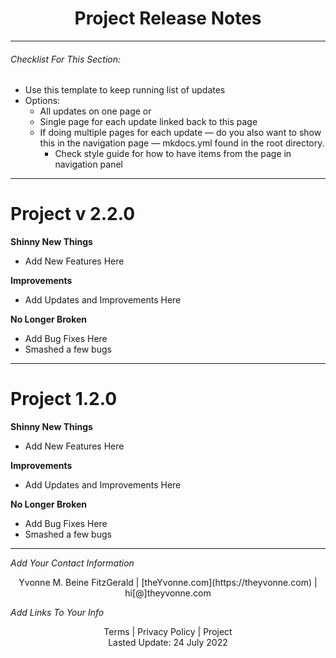 <h1 align="center">Project Release Notes</h1>

---

###### _Checklist For This Section:_  

- Use this template to keep running list of updates
- Options:
    - All updates on one page or 
    - Single page for each update linked back to this page
    - If doing multiple pages for each update — do you also want to show this in the navigation page — mkdocs.yml found in the root directory. 
       - Check style guide for how to have items from the page in navigation panel
 

---

# Project v 2.2.0

**Shinny New Things**    
- Add New Features Here  

**Improvements**   
- Add Updates and Improvements Here  

**No Longer Broken**   
- Add Bug Fixes Here  
- Smashed a few bugs

--- 

# Project 1.2.0  

**Shinny New Things**  
- Add New Features Here  

**Improvements**   
- Add Updates and Improvements Here  

**No Longer Broken**     
- Add Bug Fixes Here  
- Smashed a few bugs




---
_Add Your Contact Information_
<center>Yvonne M. Beine FitzGerald | [theYvonne.com](https://theyvonne.com) | hi[@]theyvonne.com </center>  

_Add Links To Your Info_

<center>Terms | Privacy Policy | Project </center>

<center>Lasted Update: 24 July 2022 </center>



